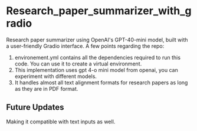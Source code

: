 # Research_paper_summarizer_with_gradio
Research paper summarizer using OpenAI's GPT-40-mini model, built with a user-friendly Gradio interface. A few points regarding the repo:
1) environement.yml contains all the dependencies required to run this code. You can use it to create a virtual environment.
2) This implementation uses gpt 4-o mini model from openai, you can experiment with different models.
3) It handles almost all text alignment formats for research papers as long as they are in PDF format.

## Future Updates
Making it compatible with text inputs as well.
